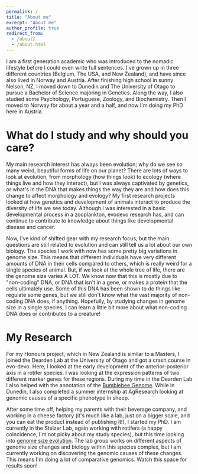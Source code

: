 ```yaml
---
permalink: /
title: "About me"
excerpt: "About me"
author_profile: true
redirect_from: 
  - /about/
  - /about.html
---
```


I am a first generation academic who was introduced to the nomadic lifestyle before I could even write full sentences. I've grown up in three different countries (Belgium, The USA, and New Zealand), and have since also lived in Norway and Austria. After finishing high school in sunny Nelson, NZ, I moved down to Dunedin and The University of Otago to pursue a Bachelor of Science majoring in Genetics. Along the way, I also studied some Psychology, Portuguese, Zoology, and Biochemistry. Then I moved to Norway for about a year and a half, and now I'm doing my PhD here in Austria.

What do I study and why should you care?
======
My main research interest has always been evolution; why do we see so many weird, beautiful forms of life on our planet? There are lots of ways to look at evolution, from morphology (how things look) to ecology (where things live and how they interact), but I was always captivated by genetics, or what's in the DNA that makes things the way they are and how does this change to affect morphology and evology? My first research projects looked at how genetics and development of animals interact to produce the diversity of life we see today. Although I was interested in a basic developmental process in a zooplankton, evodevo research has, and can continue to contribute to knowledge about things like developmental disease and cancer. 

Now, I've kind of shifted gear with my research focus, but the main questions are still related to evolution and can still tell us a lot about our own biology. The species I work with now has some pretty big variations in genome size. This means that different individuals have very different amounts of DNA in their cells compared to others, which is really weird for a single species of animal. But, if we look at the whole tree of life, there are the genome size varies A LOT. We know now that this is mostly due to "non-coding" DNA, or DNA that isn't in a gene, or makes a protein that the cells ultimately use. Some of this DNA has been shown to do things like regulate some genes, but we still don't know what the vast majority of non-coding DNA does, if anything. Hopefully, by studying changes in genome size in a single species, I can learn a little bit more about what non-coding DNA does or contributes to a creature! 


My Research
======
For my Honours project, which in New Zealand is similar to a Masters, I joined the Dearden Lab at the University of Otago and got a crash course in evo-devo. Here, I looked at the early development of the anterior-posterior axis in a rotifer species. I was looking at the expression patterns of two different marker genes for these regions. During my time in the Dearden Lab I also helped with the annotation of the [Bumblebee Genome](https://rotifergirl.github.io/publication/2015-04-24-Bumblebee-genomes). While in Dunedin, I also completed a summer internship at AgResearch looking at genomic causes of a specific phenotype in sheep. 

After some time off, helping my parents with their beverage company, and working in a cheese factory (it's much like a lab, just on a bigger scale, and you can eat the product instead of publishing it!), I started my PhD. I am currently in the Stelzer Lab, again working with rotifers (a happy coincidence, I'm not picky about my study species), but this time looking into [genome size evolution](https://bmcevolbiol.biomedcentral.com/articles/10.1186/1471-2148-11-90). The lab group works on different aspects of genome size changes and biology within this species complex, but I am currently working on discovering the genomic causes of these changes. This means I'm doing a lot of comparative genomics. Watch this space for results soon!



